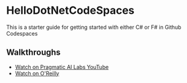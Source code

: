 # HelloDotNetCodeSpaces

This is a starter guide for getting started with either C# or F# in Github Codespaces


## Walkthroughs

* [Watch on Pragmatic AI Labs YouTube](https://www.youtube.com/watch?v=7kkDXf3I4sQ)
* [Watch on O'Reilly](https://learning.oreilly.com/videos/getting-started-net/12262021VIDEOPAIML/)

